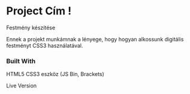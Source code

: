 # Project Cím !
  Festmény készítése

  Ennek a projekt munkámnak a lényege, hogy hogyan alkossunk digitális festményt CSS3 használatával.
 
### Built With

HTML5
CSS3 
eszköz (JS Bin, Brackets)

Live Version